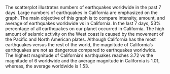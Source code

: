 The scatterplot illustrates numbers of earthquakes worldwide in the past 7 days. Large numbers of earthquakes in California are emphasized on the graph. The main objective of this graph is to compare intensity, amount, and average of earthquakes worldwide vs in California. In the last 7 days, 53% percentage of all earthquakes on our planet occurred in California. The high amount of seismic activity on the West coast is caused by the movement of the Pacific and North American plates. Although California has the most earthquakes versus the rest of the world, the magnitude of California’s earthquakes are not as dangerous compared to earthquakes worldwide. The highest magnitude of California’s earthquakes reaches 3.72 vs the magnitude of 6 worldwide and the average magnitude in California is 1.01, whereas, the average worldwide is 1.53.

